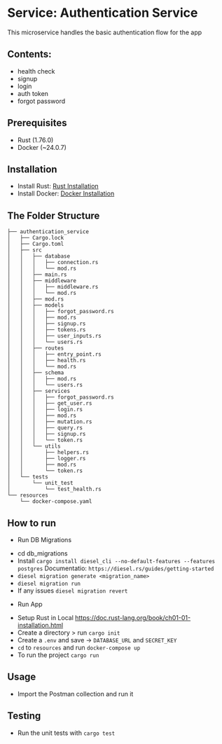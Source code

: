 # Service: Authentication Service
This microservice handles the basic authentication flow for the app

## Contents:
- health check
- signup
- login
- auth token
- forgot password

## Prerequisites
- Rust (1.76.0)
- Docker (~24.0.7)

## Installation
- Install Rust: [Rust Installation](https://doc.rust-lang.org/book/ch01-01-installation.html)
- Install Docker: [Docker Installation](https://docs.docker.com/get-docker/)

## The Folder Structure
```.
├── authentication_service
│   ├── Cargo.lock
│   ├── Cargo.toml
│   ├── src
│   │   ├── database
│   │   │   ├── connection.rs
│   │   │   └── mod.rs
│   │   ├── main.rs
│   │   ├── middleware
│   │   │   ├── middleware.rs
│   │   │   └── mod.rs
│   │   ├── mod.rs
│   │   ├── models
│   │   │   ├── forgot_password.rs
│   │   │   ├── mod.rs
│   │   │   ├── signup.rs
│   │   │   ├── tokens.rs
│   │   │   ├── user_inputs.rs
│   │   │   └── users.rs
│   │   ├── routes
│   │   │   ├── entry_point.rs
│   │   │   ├── health.rs
│   │   │   └── mod.rs
│   │   ├── schema
│   │   │   ├── mod.rs
│   │   │   └── users.rs
│   │   ├── services
│   │   │   ├── forgot_password.rs
│   │   │   ├── get_user.rs
│   │   │   ├── login.rs
│   │   │   ├── mod.rs
│   │   │   ├── mutation.rs
│   │   │   ├── query.rs
│   │   │   ├── signup.rs
│   │   │   └── token.rs
│   │   └── utils
│   │       ├── helpers.rs
│   │       ├── logger.rs
│   │       ├── mod.rs
│   │       └── token.rs
│   └── tests
│       └── unit_test
│           └── test_health.rs
└── resources
    └── docker-compose.yaml
```

## How to run
- Run DB Migrations
* cd db_migrations
* Install `cargo install diesel_cli --no-default-features --features postgres` Documentatio: `https://diesel.rs/guides/getting-started`
* `diesel migration generate <migration_name>`
* `diesel migration run`
* If any issues `diesel migration revert`

- Run App
* Setup Rust in Local https://doc.rust-lang.org/book/ch01-01-installation.html
* Create a directory > run `cargo init`
* Create a `.env` and save -> `DATABASE_URL` and `SECRET_KEY`
* `cd` to `resources` and run `docker-compose up`
* To run the project `cargo run`

## Usage
- Import the Postman collection and run it

## Testing
- Run the unit tests with `cargo test`
